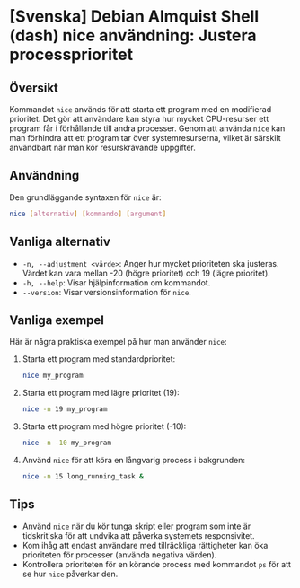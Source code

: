 # [Svenska] Debian Almquist Shell (dash) nice användning: Justera processprioritet

## Översikt
Kommandot `nice` används för att starta ett program med en modifierad prioritet. Det gör att användare kan styra hur mycket CPU-resurser ett program får i förhållande till andra processer. Genom att använda `nice` kan man förhindra att ett program tar över systemresurserna, vilket är särskilt användbart när man kör resurskrävande uppgifter.

## Användning
Den grundläggande syntaxen för `nice` är:

```bash
nice [alternativ] [kommando] [argument]
```

## Vanliga alternativ
- `-n, --adjustment <värde>`: Anger hur mycket prioriteten ska justeras. Värdet kan vara mellan -20 (högre prioritet) och 19 (lägre prioritet).
- `-h, --help`: Visar hjälpinformation om kommandot.
- `--version`: Visar versionsinformation för `nice`.

## Vanliga exempel
Här är några praktiska exempel på hur man använder `nice`:

1. Starta ett program med standardprioritet:
   ```bash
   nice my_program
   ```

2. Starta ett program med lägre prioritet (19):
   ```bash
   nice -n 19 my_program
   ```

3. Starta ett program med högre prioritet (-10):
   ```bash
   nice -n -10 my_program
   ```

4. Använd `nice` för att köra en långvarig process i bakgrunden:
   ```bash
   nice -n 15 long_running_task &
   ```

## Tips
- Använd `nice` när du kör tunga skript eller program som inte är tidskritiska för att undvika att påverka systemets responsivitet.
- Kom ihåg att endast användare med tillräckliga rättigheter kan öka prioriteten för processer (använda negativa värden).
- Kontrollera prioriteten för en körande process med kommandot `ps` för att se hur `nice` påverkar den.